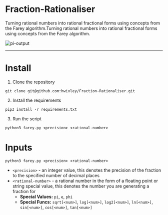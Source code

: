 # Fraction-Rationaliser
Turning rational numbers into rational fractional forms using concepts from the Farey algorithm.Turning rational numbers into rational fractional forms using concepts from the Farey algorithm.

![pi-output](https://github.com/hwixley/Fraction-Rationaliser/assets/57837950/4c851fbc-e9c0-4fe8-bb47-08aa11f5fa82)

<hr>

# Install

1. Clone the repository
```
git clone git@github.com:hwixley/Fraction-Rationaliser.git
```
2. Install the requirements
```
pip3 install -r requirements.txt
```
3. Run the script
```
python3 farey.py <precision> <rational-number>
```

# Inputs
`python3 farey.py <precision> <rational-number>`

- `<precision>` - an integer value, this denotes the precision of the fraction to the specified number of decimal places
- `<rational-number>` - a rational number in the form of a floating point or string special value, this denotes the number you are generating a fraction for
  - <b>Special Values:</b> `pi`, `e`, `phi`
  - <b>Special Funcs:</b> `sqrt[<num>]`, `log[<num>]`, `log2[<num>]`, `ln[<num>]`, `sin[<num>]`, `cos[<num>]`, `tan[<num>]`
